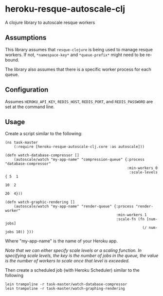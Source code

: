 # heroku-resque-autoscale-clj

A clojure library to autoscale resque workers

## Assumptions 

This library assumes that `resque-clojure` is being used to manage resque workers.  If not, `*namespace-key*` and `*queue-prefix*` might need to be re-bound.

The library also assumes that there is a specific worker process for each queue.

## Configuration

Assumes `HEROKU_API_KEY`, `REDIS_HOST`, `REDIS_PORT`, and `REDIS_PASSWORD` are set at the command line.

## Usage

Create a script similar to the following:

	(ns task-master
		(:require [heroku-resque-autoscale-clj.core :as autoscale]))
		
	(defn watch-database-compressor []
		(autoscale/watch "my-app-name" "compression-queue" {:process "database-compressor"
						  			    		            :min-workers 0
	                      			    	                 :scale-levels { 5  1
	                      				 		                            10  2
	                      				                                    20  4}))
	                      				                     
	(defn watch-graphic-rendering []
		(autoscale/watch "my-app-name" "render-queue" {:process "render-worker"
	 									               :min-workers 1
	 									               :scale-fn (fn [num-jobs] 
	 									                           (/ num-jobs 10)) }))
	 									                           

Where "my-app-name" is the name of your Heroku app.

*Note that we can either specify scale levels or a scaling function.  In specifying scale levels, the key is the number of jobs in the queue, the value is the number of workers to scale once that level is exceeded.*

Then create a scheduled job (with Heroku Scheduler) similar to the following

	lein trampoline -r task-master/watch-database-compressor
	lein trampoline -r task-master/watch-graphing-rendering

